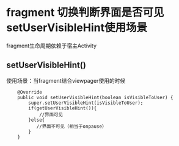 fragment 切换判断界面是否可见 setUserVisibleHint使用场景
===
fragment生命周期依赖于宿主Activity</br>

setUserVisibleHint()
---
使用场景：当fragment结合viewpager使用的时候
```
    @Override
    public void setUserVisibleHint(boolean isVisibleToUser) {
        super.setUserVisibleHint(isVisibleToUser);
        if(getUserVisibleHint()){
            //界面可见
        }else{
           //界面不可见（相当于onpause）
        }
    }
```
